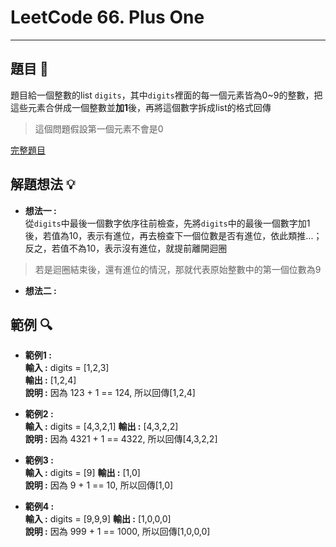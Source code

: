 # LeetCode 66. Plus One
*****

## 題目 :book:
題目給一個整數的list `digits`，其中`digits`裡面的每一個元素皆為0~9的整數，把這些元素合併成一個整數並**加1**後，再將這個數字拆成list的格式回傳
> 這個問題假設第一個元素不會是0  

[完整題目](https://leetcode.com/problems/plus-one/description/)

## 解題想法 :bulb:
- **想法一 :**  
  從`digits`中最後一個數字依序往前檢查，先將`digits`中的最後一個數字加1後，若值為10，表示有進位，再去檢查下一個位數是否有進位，依此類推...；反之，若值不為10，表示沒有進位，就提前離開迴圈
> 若是迴圈結束後，還有進位的情況，那就代表原始整數中的第一個位數為9
- **想法二 :**  

## 範例 :mag:
- **範例1 :**  
  **輸入 :** digits = [1,2,3]  
  **輸出 :** [1,2,4]  
  **說明 :** 因為 123 + 1 == 124, 所以回傳[1,2,4]  

- **範例2 :**  
  **輸入 :** digits = [4,3,2,1]
  **輸出 :** [4,3,2,2]  
  **說明 :** 因為 4321 + 1 == 4322, 所以回傳[4,3,2,2]

- **範例3 :**  
  **輸入 :** digits = [9]
  **輸出 :** [1,0]  
  **說明 :** 因為 9 + 1 == 10, 所以回傳[1,0]  

- **範例4 :**  
  **輸入 :** digits = [9,9,9]
  **輸出 :** [1,0,0,0]  
  **說明 :** 因為 999 + 1 == 1000, 所以回傳[1,0,0,0]  
